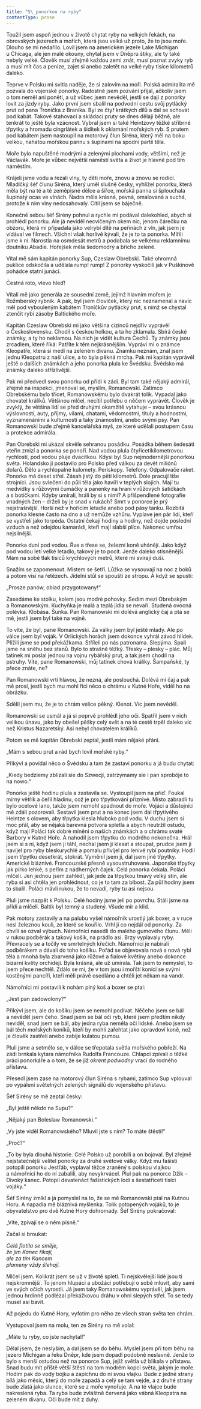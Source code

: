 ```yaml
---
title: "S\_ponorkou na ryby"
contentType: prose
---
```


Toužil jsem aspoň jednou v životě chytat ryby na velkých řekách, na obrovských jezerech a mořích, která jsou velká už proto, že to jsou moře. Dlouho se mi nedařilo. Lovil jsem na americkém jezeře Lake Michigan u Chicaga, ale jen malé okouny, chytal jsem v Dněpru štiky, ale ty také nebyly velké. Člověk musí zřejmě každou zemi znát, musí poznat zvyky ryb a musí mít čas a peníze, zajet si anebo zaletět na velké ryby tisíce kilometrů daleko.

Teprve v Polsku mi svitla naděje, že si zalovím na moři. Polská admiralita mě pozvala do vojenské ponorky. Radostně jsem pozvání přijal, ačkoliv jsem o tom neměl ani ponětí, a už vůbec jsem nevěděl, jestli se dají z ponorky lovit za jízdy ryby. Jako první jsem sbalil na podvodní cestu svůj pytlácký prut od pana Troníčka z Braníka. Byl ze čtyř krátkých dílů a dal se schovat pod kabát. Takové stahovací a skládací pruty se dnes dělají běžně, ale tenkrát to ještě byla vzácnost. Vybral jsem si také Heintzovy těžké stříbrné třpytky a hromadu cingrlátek a šidítek k oklamání mořských ryb. S prutem pod kabátem jsem nastoupil na motorový člun Siréna, který měl na boku velkou, nahatou mořskou pannu s šupinami na spodní partii těla.

Moře bylo napuštěné modrými a zelenými plochami vody, většími, než je Václavák. Moře je vůbec největší náměstí světa a život je hlavně pod tím náměstím.

Krájeli jsme vodu a řezali vlny, ty děti moře, znovu a znovu se rodící. Mladičký šéf člunu Siréna, který uměl slušně česky, vyhlížel ponorku, která měla být na té a té zeměpisné délce a šířce, mořská panna si šplouchala šupinatý ocas ve vlnách. Ňadra měla krásná, pevná, omalovaná a suchá, protože k nim vlny nedosahovaly. Cítil jsem se báječně.

Konečně sebou šéf Sirény pohnul a rychle mi podával dalekohled, abych si prohlédl ponorku. Ale já neviděl necvičeným okem nic, jenom čárečku na obzoru, která mi připadala jako velrybí dítě na peřinách z vln, jak jsem je vídával ve filmech. Všichni však horlivě kývali, že je to ta ponorka. Mířili jsme k ní. Narostla na osmdesát metrů a podobala se velkému reklamnímu doutníku Abadie. Hořejšek měla šedomodrý a břicho zelené.

Vítal mě sám kapitán ponorky Sup, Czeslaw Obrebski. Také ohromná puklice odskočila a udělala rump! rump! Z ponorky vyskočili jak v Puškinově pohádce statní junáci.

Čestná roto, vlevo hleď!

Vítali mě jako generála ze sousední země, jejímž hlavním mořem je Rožmberský rybník. A pak, byl jsem človíček, který nic neznamenal a navíc měl pod vybouleným kabátem Troníčkův pytlácký prut, s nímž se chystal ztenčit rybí zásoby Baltického moře.

Kapitán Czeslaw Obrebski mi jako většina cizinců nejdřív vyprávěl o Československu. Chodil s českou holkou, a ta ho zklamala. Sbírá české známky, a ty ho neklamou. Na nich je vidět kultura Čechů. Ty známky jsou zrcadlem, které říká: Patříte k těm nejkrásnějším. Vypráví mi o známce Kleopatře, která si medí na zeleném divanu. Známku neznám, znal jsem jednu Kleopatru z naší ulice, a to byla pěkná mrcha. Pak mi kapitán vyprávěl ještě o dalších známkách a jeho ponorka plula ke Švédsku. Švédsko má známky daleko střízlivější.

Pak mi předvedl svou ponorku od přídi k zádi. Byl tam také nějaký admirál, zřejmě na inspekci, jmenoval se, myslím, Romanowski. Zatímco Obrebskému bylo třicet, Romanowskému bylo dvakrát tolik. Vypadal jako chovatel králíků. Většinou mlčel, necítil potřebu o něčem vyprávět. Člověk je zvyklý, že většina lidí se před druhými okamžitě vytahuje – svou krásnou výslovností, auty, příjmy, vilami, chatami, vědomostmi, tituly a hodnostmi, vyznamenáními a kulturností a taky známostmi, anebo svými psy. Pan Romanowski bude zřejmě kancelářská myš, ze které udělali postupem času a protekce admirála.

Pan Obrebski mi ukázal skvěle sehranou posádku. Posádka během šedesáti vteřin zmizí a ponorka se ponoří. Nad vodou plula čtyřicetikilometrovou rychlostí, pod vodou pluje dvacítkou. Kdysi byl Sup nejmodernější ponorkou světa. Holandsko ji postavilo pro Polsko před válkou za devět miliónů dolarů. Dělo a rychlopalné kulomety. Periskopy. Telefony. Odpalovače raket. Ponorka má deset střel. Zásah jistý do pěti kilometrů. Dole pracují tiše strojníci. Jsou svlečeni do půli těla jako havíři v teplých slojích. Mají tu medvídky s růžovými čumáčky a panenky na hraní v růžových šatičkách a s botičkami. Kdyby umírali, hráli by si s nimi? A přišpendlené fotografie vnadných žen – drželi by je snad v rukách? Smrt v ponorce je prý nejstrašnější. Horší než v hořícím letadle anebo pod pásy tanku. Rozbitá ponorka klesne často na dno a už nemůže vzhůru. Vyplave jen pár lidí, kteří se vystřelí jako torpéda. Ostatní čekají hodiny a hodiny, než dojde poslední vzduch a než odejdou kamarádi, kteří mají slabší plíce. Nakonec umřou nejsilnější.

Ponorka duní pod vodou. Řve a třese se, železní koně uhánějí. Jako když pod vodou letí velké letadlo, takový je to pocit. Jenže daleko stísněnější. Mám na sobě tlak tisíců krychlových metrů, které mi svírají duši.

Snažím se zapomenout. Místem se šetří. Lůžka se vysouvají na noc z boků a potom visí na řetězech. Jídelní stůl se spouští ze stropu. A když se spustí:

„Prosze panów, obiad przygotowany!“

Zasedáme ke stolku, kolem jsou modré pohovky. Sedím mezi Obrebským a Romanowským. Kuchyňka je malá a teplá jídla se nevaří. Studená ovocná polévka. Klobása. Šunka. Pan Romanowski mi dolévá anglický čaj a ptá se mě, jestli jsem byl také na vojně.

To víte, že byl, pane Romanowski. Za války jsem byl ještě mladý. Ale po válce jsem byl voják. V Orlických horách jsem dokonce vyhrál závod hlídek. Plížili jsme se pod překážkama. Stříleli po nás patronama. Slepýma. Spali jsme na sněhu bez stanů. Bylo to strašně těžký. Třesky – plesky – plác. Můj tatínek mi poslal jednou na vojnu rybářský prut, a tak jsem chodil na pstruhy. Víte, pane Romanowski, můj tatínek chová králíky. Šampaňské, ty přece znáte, ne?

Pan Romanowski vrtí hlavou, že nezná, ale poslouchá. Dolévá mi čaj a pak mě prosí, jestli bych mu mohl říci něco o chrámu v Kutné Hoře, viděl ho na obrázku.

Sdělil jsem mu, že je to chrám velice pěkný. Klenot. Víc jsem nevěděl.

Romanowski se usmál a já si poprvé prohlédl jeho oči. Spatřil jsem v nich velikou únavu, jako by obešel pěšky celý svět a na té cestě trpěl daleko víc než Kristus Nazaretský. Asi nebyl chovatelem králíků.

Potom se mě kapitán Obrebski zeptal, jestli mám nějaké přání.

„Mám s sebou prut a rád bych lovil mořské ryby.“

Přikývl a povídal něco o Švédsku a tam že zastaví ponorku a já budu chytat:

„Kiedy bedziemy zblizali sie do Szwecji, zatrzymamy sie i pan sprobóje to na nowo.“

Ponorka ještě hodinu plula a zastavila se. Vystoupil jsem na příď. Foukal mírný větřík a čeřil hladinu, což je pro třpytkování příznivé. Místo zábradlí tu bylo ocelové lano, takže jsem nemohl spadnout do moře. Vojáci a důstojníci mě zdáli pozorovali. Sestavil jsem prut a na konec jsem dal třpytivého Heintze s olovem, aby třpytka klesla hluboko pod vodu. V duchu jsem si moc přál, aby se nějaká barevná potvora spletla a abych neutržil ostudu, když mají Poláci tak dobré mínění o našich známkách a o chrámu svaté Barbory v Kutné Hoře. A nahodil jsem třpytku do modrého nekonečna. Hrál jsem si s ní, když jsem ji táhl, nechal jsem ji klesat a stoupat, prudce jsem ji navíjel pro ryby bleskurychlé a pomalu přivíjel pro lenivé rybí poutníky. Hodil jsem třpytku desetkrát, stokrát. Vyměnil jsem ji, dal jsem jiné třpytky. Americké bláznivé. Francouzské přesně vysoustruhované. Japonské třpytky jak pírko lehké, s peřím z nádherných čajek. Celá ponorka čekala. Poláci mlčeli. Jen jednou jsem zahlédl, jak jede za třpytkou tmavý velký stín, ale ryba si asi chtěla jen prohlédnout, co je to tam za blbost. Za půl hodiny jsem to sbalil. Poláci mávli rukou, že to nevadí, ryby tu asi nejsou.

Pluli jsme nazpět k Polsku. Celé hodiny jsme jeli po povrchu. Stáli jsme na přídi a mlčeli. Baltik byl temný a studený. Všude mír a klid.

Pak motory zastavily a na palubu vyšel námořník urostlý jak boxer, a v ruce nesl železnou kouli, ze které se kouřilo. Vrhl ji co nejdál od ponorky. Za chvíli se ozval výbuch. Námořníci nasedli do malého gumového člunu. Měli v rukou podběrák a takový košík, na prádlo asi. Brzy vyplavaly ryby. Převracely se a točily ve smrtelných křečích. Námořníci je nabírali podběrákem a dávali do toho košíku. Pořád se objevovala nová a nová rybí těla a mnohá byla zbarvená jako růžové a fialové květiny anebo dokonce bizarní květy orchidejí. Byla krásná, ale už umírala. Tak jsem to nemyslel, to jsem přece nechtěl. Zdálo se mi, že v tom jsou i mořští koníci se svými kostěnými pancíři, kteří měli právě osedláno a chtěli jet někam na vandr.

Námořníci mi postavili k nohám plný koš a boxer se ptal:

„Jest pan zadowolony?“

Přikývl jsem, ale do košíku jsem se nemohl podívat. Něčeho jsem se bál a nevěděl jsem čeho. Snad jsem se bál očí ryb, které jsem předtím nikdy neviděl, snad jsem se bál, aby jedna ryba neměla oči lidské. Anebo jsem se bál těch mořských koníků, kteří by mohli zařehtat jako opravdoví koně, než je člověk zastřelí anebo zabije kulatou pumou.

Pluli jsme a setmělo se, v dálce se třepotala světla mořského pobřeží. Na zádi brnkala kytara námořníka Rudolfa Francouze. Chlapci zpívali o těžké práci ponorkáře a o tom, že se již _okrent podwodny_ vrací do rodného přístavu.

Přesedl jsem zase na motorový člun Siréna s rybami, zatímco Sup vplouval po vypálení světelných zelených signálů do vojenského přístavu.

Šéf Sirény se mě zeptal česky:

„Byl ještě někdo na Supu?“

„Nějaký pan Boleslaw Romanowski.“

„Vy jste viděl Romanowského? Mluvil jste s ním? To máte štěstí!“

„Proč?“

„To by byla dlouhá historie. Celé Polsko už porobili a on bojoval. Byl zřejmě nejstatečnější velitel ponorky za druhé světové války. Když mu fašisti potopili ponorku Jestřáb, vyplaval těžce zraněný s polskou vlajkou a námořníci ho do ní zabalili, aby nevykrvácel. Plul pak na ponorce Džik – Divoký kanec. Potopil devatenáct fašistických lodí s šestatřiceti tisíci vojáky.“

Šéf Sirény zmlkl a já pomyslel na to, že se mě Romanowski ptal na Kutnou Horu. A napadla mě bláznivá myšlenka. Tolik potopených vojáků, to je obyvatelstvo pro dvě Kutné Hory dohromady. Šéf Sirény pokračoval:

„Víte, zpívají se o něm písně.“

Začal si broukat:

  

_Celá flotila se směje,  
že jim Kanec říkají,  
ale za tím Kancem  
plameny vždy šlehají._

  

Mlčel jsem. Kolikrát jsem se už v životě spletl. Ti nejskvělejší lidé jsou ti nejskromnější. To jenom hlupáci a ubožáci potřebují o sobě mluvit, aby sami ve svých očích vyrostli. Já jsem taky Romanowskému vyprávěl, jak jsem jednou hrdinně podlézal překážkovou dráhu v ohni slepých střel. To se tedy musel asi bavit.

Až pojedu do Kutné Hory, vyfotím pro něho ze všech stran světa ten chrám.

Vystupoval jsem na molu, ten ze Sirény na mě volal:

„Máte tu ryby, co jste nachytal!“

Dělal jsem, že neslyším, a dal jsem se do běhu. Myslel jsem při tom běhu na jezero Michigan a řeku Dněpr, kde jsem dopadl podobně neslavně. Jenže to bylo s menší ostudou než na ponorce Sup, jejíž světla už blikala v přístavu. Snad budu mít příště větší štěstí na tom modrém kopci světa, jakým je moře. Hodím pak do vody bójku a zapíchnu do ní svou vlajku. Bude z jedné strany bílá jako měsíc, který do moře zapadá a celý se tam vejde, a z druhé strany bude zlatá jako slunce, které se z moře vynořuje. A na té vlajce bude nakreslená ryba. Ta ryba bude zvláštně červená jako vábná Kleopatra na zeleném divanu. Oči bude mít z duhy.
